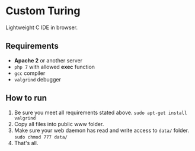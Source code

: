 # Custom Turing

Lightweight C IDE in browser.

## Requirements
- **Apache 2** or another server
- `php 7` with allowed **exec** function
- `gcc` compiler
- `valgrind` debugger

## How to run
1. Be sure you meet all requirements stated above.
	`sudo apt-get install valgrind`
2. Copy all files into public www folder.
3. Make sure your web daemon has read and write access to `data/` folder.
	`sudo chmod 777 data/`
4. That's all.
